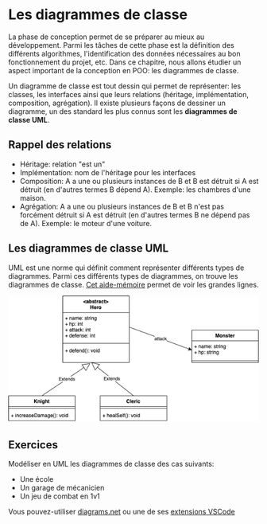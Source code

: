 # Les diagrammes de classe

La phase de conception permet de se préparer au mieux au développement.
Parmi les tâches de cette phase est la définition des différents algorithmes, l'identification des données nécessaires au bon fonctionnement du projet, etc.
Dans ce chapitre, nous allons étudier un aspect important de la conception en POO: les diagrammes de classe.

Un diagramme de classe est tout dessin qui permet de représenter: les classes, les interfaces ainsi que leurs relations (héritage, implémentation, composition, agrégation). Il existe plusieurs façons de dessiner un diagramme, un des standard les plus connus sont les **diagrammes de classe UML**.

## Rappel des relations

-   Héritage: relation "est un"
-   Implémentation: nom de l'héritage pour les interfaces
-   Composition: A a une ou plusieurs instances de B et B est détruit si A est détruit (en d'autres termes B dépend A). Exemple: les chambres d'une maison.
-   Agrégation: A a une ou plusieurs instances de B et B n'est pas forcément détruit si A est détruit (en d'autres termes B ne dépend pas de A). Exemple: le moteur d'une voiture.

## Les diagrammes de classe UML

UML est une norme qui définit comment représenter différents types de diagrammes.
Parmi ces différents types de diagrammes, on trouve les diagrammes de classe.
[Cet aide-mémoire](https://khalilstemmler.com/articles/uml-cheatsheet/) permet de voir les grandes lignes.

![Exemple UML](./img/uml01.png)

## Exercices

Modéliser en UML les diagrammes de classe des cas suivants:

-   Une école
-   Un garage de mécanicien
-   Un jeu de combat en 1v1

Vous pouvez-utiliser [diagrams.net](https://www.diagrams.net/) ou une de ses [extensions VSCode](https://marketplace.visualstudio.com/items?itemName=hediet.vscode-drawio)
